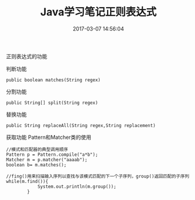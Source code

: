 ﻿---
title: Java学习笔记正则表达式
date: 2017-03-07 14:56:04
tags:
- Java基础
toc: true
---


正则表达式的功能
<!--more-->
判断功能
```
public boolean matches(String regex)
```
分割功能
```
public String[] split(String regex)
```
替换功能
```
public String replaceAll(String regex,String replacement)
```
获取功能
Pattern和Matcher类的使用
```
//模式和匹配器的典型调用顺序
Pattern p = Pattern.compile("a*b");
Matcher m = p.matcher("aaaab");
boolean b= m.matches();

//fing()用来扫描输入序列以查找与该模式匹配的下一个子序列，group()返回匹配的子序列
while(m.find()){
			System.out.println(m.group());
		}
```